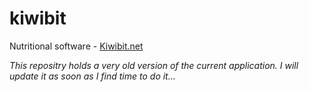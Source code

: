 kiwibit
=======

Nutritional software - [Kiwibit.net](http://kiwibit.net/)

*This repositry holds a very old version of the current application. I will update it as soon as I find time to do it...*
